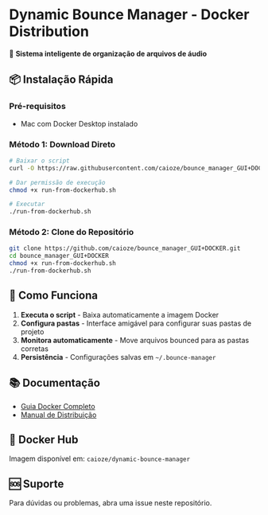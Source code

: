# Dynamic Bounce Manager - Docker Distribution

🎵 **Sistema inteligente de organização de arquivos de áudio**

## 📦 Instalação Rápida

### Pré-requisitos
- Mac com Docker Desktop instalado

### Método 1: Download Direto
```bash
# Baixar o script
curl -O https://raw.githubusercontent.com/caioze/bounce_manager_GUI+DOCKER/main/run-from-dockerhub.sh

# Dar permissão de execução
chmod +x run-from-dockerhub.sh

# Executar
./run-from-dockerhub.sh
```

### Método 2: Clone do Repositório
```bash
git clone https://github.com/caioze/bounce_manager_GUI+DOCKER.git
cd bounce_manager_GUI+DOCKER
chmod +x run-from-dockerhub.sh
./run-from-dockerhub.sh
```

## 🚀 Como Funciona

1. **Executa o script** - Baixa automaticamente a imagem Docker
2. **Configura pastas** - Interface amigável para configurar suas pastas de projeto
3. **Monitora automaticamente** - Move arquivos bounced para as pastas corretas
4. **Persistência** - Configurações salvas em `~/.bounce-manager`

## 📚 Documentação

- [Guia Docker Completo](DOCKER_README.md)
- [Manual de Distribuição](DISTRIBUICAO.md)

## 🐳 Docker Hub

Imagem disponível em: `caioze/dynamic-bounce-manager`

## 🆘 Suporte

Para dúvidas ou problemas, abra uma issue neste repositório.
